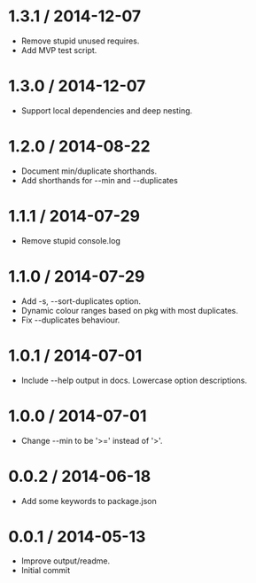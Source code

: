 1.3.1 / 2014-12-07
==================

 * Remove stupid unused requires.
 * Add MVP test script.

1.3.0 / 2014-12-07
==================

 * Support local dependencies and deep nesting.

1.2.0 / 2014-08-22
==================

 * Document min/duplicate shorthands.
 * Add shorthands for --min and --duplicates

1.1.1 / 2014-07-29
==================

 * Remove stupid console.log

1.1.0 / 2014-07-29
==================

 * Add -s, --sort-duplicates option.
 * Dynamic colour ranges based on pkg with most duplicates.
 * Fix --duplicates behaviour.

1.0.1 / 2014-07-01
==================

 * Include --help output in docs. Lowercase option descriptions.

1.0.0 / 2014-07-01
==================

 * Change --min to be '>=' instead of '>'.

0.0.2 / 2014-06-18
==================

 * Add some keywords to package.json

0.0.1 / 2014-05-13
==================

 * Improve output/readme.
 * Initial commit
